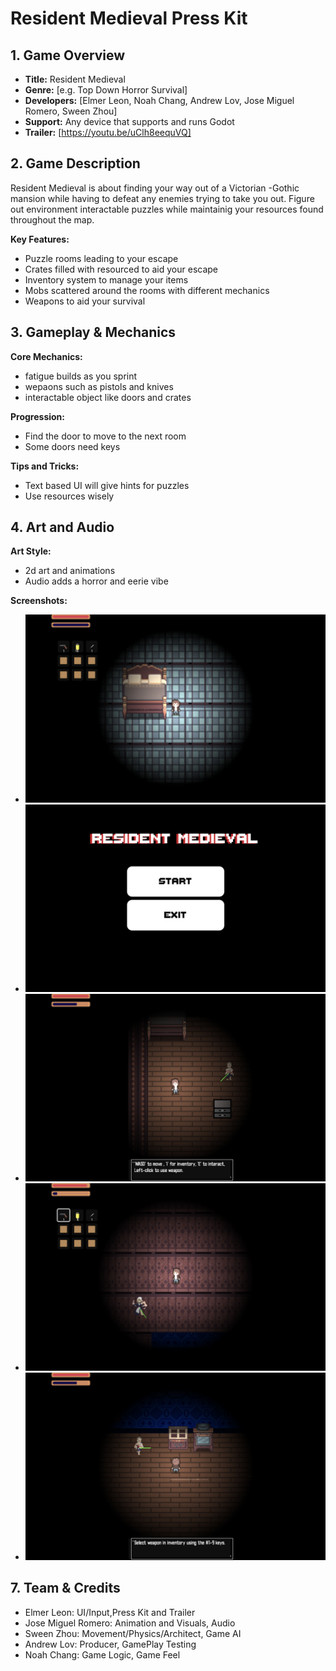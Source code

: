 # Resident Medieval Press Kit

## 1. Game Overview
- **Title:** Resident Medieval
- **Genre:** [e.g. Top Down Horror Survival]
- **Developers:** [Elmer Leon, Noah Chang, Andrew Lov, Jose Miguel Romero, Sween Zhou]
- **Support:** Any device that supports and runs Godot
- **Trailer:** [https://youtu.be/uClh8eequVQ]

## 2. Game Description
Resident Medieval is about finding your way out of a Victorian -Gothic mansion while having to defeat any enemies trying to take you out. Figure out environment interactable puzzles while maintainig your resources found throughout the map.


**Key Features:**
- Puzzle rooms leading to your escape
- Crates filled with resourced to aid your escape
- Inventory system to manage your items
- Mobs scattered around the rooms with different mechanics
- Weapons to aid your survival

## 3. Gameplay & Mechanics
**Core Mechanics:**
- fatigue builds as you sprint
- wepaons such as pistols and knives
- interactable object like doors and crates

**Progression:**
- Find the door to move to the next room
- Some doors need keys 

**Tips and Tricks:**
- Text based UI will give hints for puzzles
- Use resources wisely 

## 4. Art and Audio
**Art Style:**
- 2d art and animations
- Audio adds a horror and eerie vibe


**Screenshots:**  
- ![pic](ProjectImages/game1.png)
- ![pic](ProjectImages/game2.png)
- ![pic](ProjectImages/game3.png)
- ![pic](ProjectImages/game4.png)
- ![pic](ProjectImages/game5.png)



## 7. Team & Credits
- Elmer Leon: UI/Input,Press Kit and Trailer
- Jose Miguel Romero: Animation and Visuals, Audio
- Sween Zhou: Movement/Physics/Architect, Game AI
- Andrew Lov: Producer, GamePlay Testing
- Noah Chang: Game Logic, Game Feel
